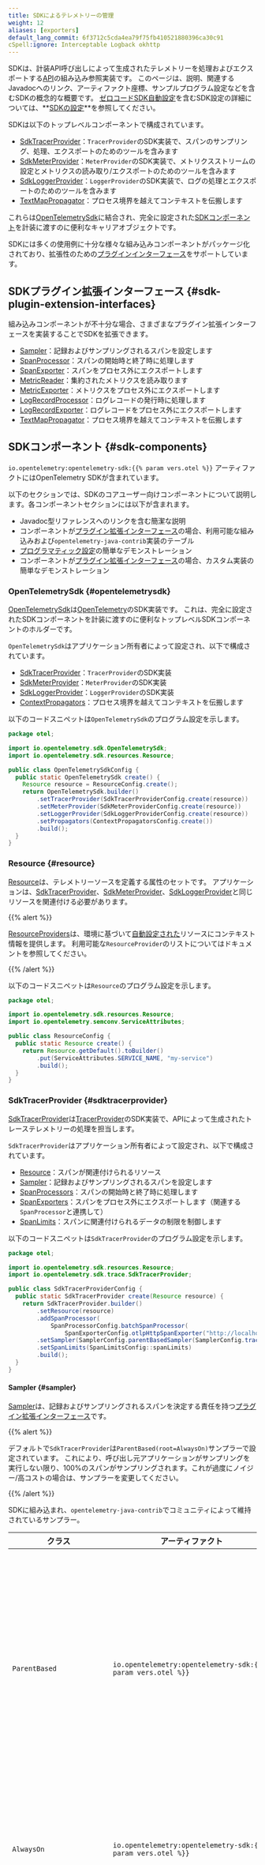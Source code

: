```yaml
---
title: SDKによるテレメトリーの管理
weight: 12
aliases: [exporters]
default_lang_commit: 6f3712c5cda4ea79f75fb410521880396ca30c91
cSpell:ignore: Interceptable Logback okhttp
---
```


<!-- markdownlint-disable blanks-around-fences -->
<?code-excerpt path-base="examples/java/configuration"?>

SDKは、計装API呼び出しによって生成されたテレメトリーを処理およびエクスポートする[API](../api/)の組み込み参照実装です。
このページは、説明、関連するJavadocへのリンク、アーティファクト座標、サンプルプログラム設定などを含むSDKの概念的な概要です。
[ゼロコードSDK自動設定](../configuration/#zero-code-sdk-autoconfigure)を含むSDK設定の詳細については、**[SDKの設定](../configuration/)**を参照してください。

SDKは以下のトップレベルコンポーネントで構成されています。

- [SdkTracerProvider](#sdktracerprovider)：`TracerProvider`のSDK実装で、スパンのサンプリング、処理、エクスポートのためのツールを含みます
- [SdkMeterProvider](#sdkmeterprovider)：`MeterProvider`のSDK実装で、メトリクスストリームの設定とメトリクスの読み取り/エクスポートのためのツールを含みます
- [SdkLoggerProvider](#sdkloggerprovider)：`LoggerProvider`のSDK実装で、ログの処理とエクスポートのためのツールを含みます
- [TextMapPropagator](#textmappropagator)：プロセス境界を越えてコンテキストを伝搬します

これらは[OpenTelemetrySdk](#opentelemetrysdk)に結合され、完全に設定された[SDKコンポーネント](#sdk-components)を計装に渡すのに便利なキャリアオブジェクトです。

SDKには多くの使用例に十分な様々な組み込みコンポーネントがパッケージ化されており、拡張性のための[プラグインインターフェース](#sdk-plugin-extension-interfaces)をサポートしています。

## SDKプラグイン拡張インターフェース {#sdk-plugin-extension-interfaces}

組み込みコンポーネントが不十分な場合、さまざまなプラグイン拡張インターフェースを実装することでSDKを拡張できます。

- [Sampler](#sampler)：記録およびサンプリングされるスパンを設定します
- [SpanProcessor](#spanprocessor)：スパンの開始時と終了時に処理します
- [SpanExporter](#spanexporter)：スパンをプロセス外にエクスポートします
- [MetricReader](#metricreader)：集約されたメトリクスを読み取ります
- [MetricExporter](#metricexporter)：メトリクスをプロセス外にエクスポートします
- [LogRecordProcessor](#logrecordprocessor)：ログレコードの発行時に処理します
- [LogRecordExporter](#logrecordexporter)：ログレコードをプロセス外にエクスポートします
- [TextMapPropagator](#textmappropagator)：プロセス境界を越えてコンテキストを伝搬します

## SDKコンポーネント {#sdk-components}

`io.opentelemetry:opentelemetry-sdk:{{% param vers.otel %}}` アーティファクトにはOpenTelemetry SDKが含まれています。

以下のセクションでは、SDKのコアユーザー向けコンポーネントについて説明します。各コンポーネントセクションには以下が含まれます。

- Javadoc型リファレンスへのリンクを含む簡潔な説明
- コンポーネントが[プラグイン拡張インターフェース](#sdk-plugin-extension-interfaces)の場合、利用可能な組み込みおよび`opentelemetry-java-contrib`実装のテーブル
- [プログラマティック設定](../configuration/#programmatic-configuration)の簡単なデモンストレーション
- コンポーネントが[プラグイン拡張インターフェース](#sdk-plugin-extension-interfaces)の場合、カスタム実装の簡単なデモンストレーション

### OpenTelemetrySdk {#opentelemetrysdk}

[OpenTelemetrySdk](https://www.javadoc.io/doc/io.opentelemetry/opentelemetry-sdk/latest/io/opentelemetry/sdk/OpenTelemetrySdk.html)は[OpenTelemetry](../api/#opentelemetry)のSDK実装です。
これは、完全に設定されたSDKコンポーネントを計装に渡すのに便利なトップレベルSDKコンポーネントのホルダーです。

`OpenTelemetrySdk`はアプリケーション所有者によって設定され、以下で構成されています。

- [SdkTracerProvider](#sdktracerprovider)：`TracerProvider`のSDK実装
- [SdkMeterProvider](#sdkmeterprovider)：`MeterProvider`のSDK実装
- [SdkLoggerProvider](#sdkloggerprovider)：`LoggerProvider`のSDK実装
- [ContextPropagators](#textmappropagator)：プロセス境界を越えてコンテキストを伝搬します

以下のコードスニペットは`OpenTelemetrySdk`のプログラム設定を示します。

<!-- prettier-ignore-start -->
<?code-excerpt "src/main/java/otel/OpenTelemetrySdkConfig.java"?>
```java
package otel;

import io.opentelemetry.sdk.OpenTelemetrySdk;
import io.opentelemetry.sdk.resources.Resource;

public class OpenTelemetrySdkConfig {
  public static OpenTelemetrySdk create() {
    Resource resource = ResourceConfig.create();
    return OpenTelemetrySdk.builder()
        .setTracerProvider(SdkTracerProviderConfig.create(resource))
        .setMeterProvider(SdkMeterProviderConfig.create(resource))
        .setLoggerProvider(SdkLoggerProviderConfig.create(resource))
        .setPropagators(ContextPropagatorsConfig.create())
        .build();
  }
}
```
<!-- prettier-ignore-end -->

### Resource {#resource}

[Resource](https://www.javadoc.io/doc/io.opentelemetry/opentelemetry-sdk-common/latest/io/opentelemetry/sdk/resources/Resource.html)は、テレメトリーソースを定義する属性のセットです。
アプリケーションは、[SdkTracerProvider](#sdktracerprovider)、[SdkMeterProvider](#sdkmeterprovider)、[SdkLoggerProvider](#sdkloggerprovider)と同じリソースを関連付ける必要があります。

{{% alert %}}

[ResourceProviders](../configuration/#resourceprovider)は、環境に基づいて[自動設定された](../configuration/#zero-code-sdk-autoconfigure)リソースにコンテキスト情報を提供します。
利用可能な`ResourceProvider`のリストについてはドキュメントを参照してください。

{{% /alert %}}

以下のコードスニペットは`Resource`のプログラム設定を示します。

<!-- prettier-ignore-start -->
<?code-excerpt "src/main/java/otel/ResourceConfig.java"?>
```java
package otel;

import io.opentelemetry.sdk.resources.Resource;
import io.opentelemetry.semconv.ServiceAttributes;

public class ResourceConfig {
  public static Resource create() {
    return Resource.getDefault().toBuilder()
        .put(ServiceAttributes.SERVICE_NAME, "my-service")
        .build();
  }
}
```
<!-- prettier-ignore-end -->

### SdkTracerProvider {#sdktracerprovider}

[SdkTracerProvider](https://www.javadoc.io/doc/io.opentelemetry/opentelemetry-sdk-trace/latest/io/opentelemetry/sdk/trace/SdkTracerProvider.html)は[TracerProvider](../api/#tracerprovider)のSDK実装で、APIによって生成されたトレーステレメトリーの処理を担当します。

`SdkTracerProvider`はアプリケーション所有者によって設定され、以下で構成されています。

- [Resource](#resource)：スパンが関連付けられるリソース
- [Sampler](#sampler)：記録およびサンプリングされるスパンを設定します
- [SpanProcessors](#spanprocessor)：スパンの開始時と終了時に処理します
- [SpanExporters](#spanexporter)：スパンをプロセス外にエクスポートします（関連する`SpanProcessor`と連携して）
- [SpanLimits](#spanlimits)：スパンに関連付けられるデータの制限を制御します

以下のコードスニペットは`SdkTracerProvider`のプログラム設定を示します。

<!-- prettier-ignore-start -->
<?code-excerpt "src/main/java/otel/SdkTracerProviderConfig.java"?>
```java
package otel;

import io.opentelemetry.sdk.resources.Resource;
import io.opentelemetry.sdk.trace.SdkTracerProvider;

public class SdkTracerProviderConfig {
  public static SdkTracerProvider create(Resource resource) {
    return SdkTracerProvider.builder()
        .setResource(resource)
        .addSpanProcessor(
            SpanProcessorConfig.batchSpanProcessor(
                SpanExporterConfig.otlpHttpSpanExporter("http://localhost:4318/v1/spans")))
        .setSampler(SamplerConfig.parentBasedSampler(SamplerConfig.traceIdRatioBased(.25)))
        .setSpanLimits(SpanLimitsConfig::spanLimits)
        .build();
  }
}
```
<!-- prettier-ignore-end -->

#### Sampler {#sampler}

[Sampler](https://www.javadoc.io/doc/io.opentelemetry/opentelemetry-sdk-trace/latest/io/opentelemetry/sdk/trace/samplers/Sampler.html)は、記録およびサンプリングされるスパンを決定する責任を持つ[プラグイン拡張インターフェース](#sdk-plugin-extension-interfaces)です。

{{% alert %}}

デフォルトで`SdkTracerProvider`は`ParentBased(root=AlwaysOn)`サンプラーで設定されています。
これにより、呼び出し元アプリケーションがサンプリングを実行しない限り、100%のスパンがサンプリングされます。これが過度にノイジー/高コストの場合は、サンプラーを変更してください。

{{% /alert %}}

SDKに組み込まれ、`opentelemetry-java-contrib`でコミュニティによって維持されているサンプラー。

| クラス                    | アーティファクト                                                                              | 説明                                                                                                                          |
| ------------------------- | --------------------------------------------------------------------------------------------- | ----------------------------------------------------------------------------------------------------------------------------- |
| `ParentBased`             | `io.opentelemetry:opentelemetry-sdk:{{% param vers.otel %}}`                                  | スパンの親のサンプリングステータスに基づいてスパンをサンプリングします。                                                      |
| `AlwaysOn`                | `io.opentelemetry:opentelemetry-sdk:{{% param vers.otel %}}`                                  | すべてのスパンをサンプリングします。                                                                                          |
| `AlwaysOff`               | `io.opentelemetry:opentelemetry-sdk:{{% param vers.otel %}}`                                  | すべてのスパンをドロップします。                                                                                              |
| `TraceIdRatioBased`       | `io.opentelemetry:opentelemetry-sdk:{{% param vers.otel %}}`                                  | 設定可能な比率に基づいてスパンをサンプリングします。                                                                          |
| `JaegerRemoteSampler`     | `io.opentelemetry:opentelemetry-sdk-extension-jaeger-remote-sampler:{{% param vers.otel %}}`  | リモートサーバーからの設定に基づいてスパンをサンプリングします。                                                              |
| `LinksBasedSampler`       | `io.opentelemetry.contrib:opentelemetry-samplers:{{% param vers.contrib %}}-alpha`            | スパンのリンクのサンプリングステータスに基づいてスパンをサンプリングします。                                                  |
| `RuleBasedRoutingSampler` | `io.opentelemetry.contrib:opentelemetry-samplers:{{% param vers.contrib %}}-alpha`            | 設定可能なルールに基づいてスパンをサンプリングします。                                                                        |
| `ConsistentSamplers`      | `io.opentelemetry.contrib:opentelemetry-consistent-sampling:{{% param vers.contrib %}}-alpha` | [確率サンプリング](/docs/specs/otel/trace/tracestate-probability-sampling/)で定義されたさまざまな一貫性のあるサンプラー実装。 |

以下のコードスニペットは`Sampler`のプログラム設定を示します。

<!-- prettier-ignore-start -->
<?code-excerpt "src/main/java/otel/SamplerConfig.java"?>
```java
package otel;

import io.opentelemetry.sdk.extension.trace.jaeger.sampler.JaegerRemoteSampler;
import io.opentelemetry.sdk.trace.samplers.Sampler;
import java.time.Duration;

public class SamplerConfig {
  public static Sampler parentBasedSampler(Sampler root) {
    return Sampler.parentBasedBuilder(root)
        .setLocalParentNotSampled(Sampler.alwaysOff())
        .setLocalParentSampled(Sampler.alwaysOn())
        .setRemoteParentNotSampled(Sampler.alwaysOff())
        .setRemoteParentSampled(Sampler.alwaysOn())
        .build();
  }

  public static Sampler alwaysOn() {
    return Sampler.alwaysOn();
  }

  public static Sampler alwaysOff() {
    return Sampler.alwaysOff();
  }

  public static Sampler traceIdRatioBased(double ratio) {
    return Sampler.traceIdRatioBased(ratio);
  }

  public static Sampler jaegerRemoteSampler() {
    return JaegerRemoteSampler.builder()
        .setInitialSampler(Sampler.alwaysOn())
        .setEndpoint("http://endpoint")
        .setPollingInterval(Duration.ofSeconds(60))
        .setServiceName("my-service-name")
        .build();
  }
}
```
<!-- prettier-ignore-end -->

独自のカスタムサンプリングロジックを提供するには、`Sampler`インターフェースを実装してください。
例を挙げましょう。

<!-- prettier-ignore-start -->
<?code-excerpt "src/main/java/otel/CustomSampler.java"?>
```java
package otel;

import io.opentelemetry.api.common.Attributes;
import io.opentelemetry.api.trace.SpanKind;
import io.opentelemetry.context.Context;
import io.opentelemetry.sdk.trace.data.LinkData;
import io.opentelemetry.sdk.trace.samplers.Sampler;
import io.opentelemetry.sdk.trace.samplers.SamplingResult;
import java.util.List;

public class CustomSampler implements Sampler {
  @Override
  public SamplingResult shouldSample(
      Context parentContext,
      String traceId,
      String name,
      SpanKind spanKind,
      Attributes attributes,
      List<LinkData> parentLinks) {
    // スパンが開始されたときに呼び出されるコールバック（SpanProcessorが呼び出される前）。
    // SamplingDecisionが:
    // - DROP: スパンがドロップされます。有効なスパンコンテキストが作成され、SpanProcessor#onStartは
    // まだ呼び出されますが、データは記録されず、SpanProcessor#onEndは呼び出されません。
    // - RECORD_ONLY: スパンは記録されますがサンプリングされません。データはスパンに記録され、
    // SpanProcessor#onStartとSpanProcessor#onEndが呼び出されますが、スパンのサンプリングステータスは
    // プロセス外にエクスポートされるべきではないことを示します。
    // - RECORD_AND_SAMPLE: スパンは記録およびサンプリングされます。データはスパンに記録され、
    // SpanProcessor#onStartとSpanProcessor#onEndが呼び出され、スパンのサンプリングステータスは
    // プロセス外にエクスポートされるべきであることを示します。
    return SpanKind.SERVER == spanKind ? SamplingResult.recordAndSample() : SamplingResult.drop();
  }

  @Override
  public String getDescription() {
    // サンプラーの説明を返します。
    return this.getClass().getSimpleName();
  }
}
```
<!-- prettier-ignore-end -->

#### SpanProcessor {#spanprocessor}

[SpanProcessor](https://www.javadoc.io/doc/io.opentelemetry/opentelemetry-sdk-trace/latest/io/opentelemetry/sdk/trace/SpanProcessor.html)は、スパンが開始および終了されたときに呼び出されるコールバックを持つ[プラグイン拡張インターフェース](#sdk-plugin-extension-interfaces)です。
これらはしばしば[SpanExporters](#spanexporter)と組み合わせてスパンをプロセス外にエクスポートしますが、データエンリッチメントなどの他の用途もあります。

SDKに組み込まれ、`opentelemetry-java-contrib`でコミュニティによって維持されているスパンプロセッサー。

| クラス                    | アーティファクト                                                                            | 説明                                                                                         |
| ------------------------- | ------------------------------------------------------------------------------------------- | -------------------------------------------------------------------------------------------- |
| `BatchSpanProcessor`      | `io.opentelemetry:opentelemetry-sdk:{{% param vers.otel %}}`                                | サンプリングされたスパンをバッチ処理し、設定可能な`SpanExporter`を介してエクスポートします。 |
| `SimpleSpanProcessor`     | `io.opentelemetry:opentelemetry-sdk:{{% param vers.otel %}}`                                | 各サンプリングされたスパンを設定可能な`SpanExporter`を介してエクスポートします。             |
| `BaggageSpanProcessor`    | `io.opentelemetry.contrib:opentelemetry-baggage-processor:{{% param vers.contrib %}}-alpha` | スパンをバゲージでエンリッチします。                                                         |
| `JfrSpanProcessor`        | `io.opentelemetry.contrib:opentelemetry-jfr-events:{{% param vers.contrib %}}-alpha`        | スパンからJFRイベントを作成します。                                                          |
| `StackTraceSpanProcessor` | `io.opentelemetry.contrib:opentelemetry-span-stacktrace:{{% param vers.contrib %}}-alpha`   | 選択されたスパンをスタックトレースデータでエンリッチします。                                 |
| `InferredSpansProcessor`  | `io.opentelemetry.contrib:opentelemetry-inferred-spans:{{% param vers.contrib %}}-alpha`    | 計装ではなく非同期プロファイラーからスパンを生成します。                                     |

以下のコードスニペットは`SpanProcessor`のプログラム設定を示します。

<!-- prettier-ignore-start -->
<?code-excerpt "src/main/java/otel/SpanProcessorConfig.java"?>
```java
package otel;

import io.opentelemetry.sdk.trace.SpanProcessor;
import io.opentelemetry.sdk.trace.export.BatchSpanProcessor;
import io.opentelemetry.sdk.trace.export.SimpleSpanProcessor;
import io.opentelemetry.sdk.trace.export.SpanExporter;
import java.time.Duration;

public class SpanProcessorConfig {
  public static SpanProcessor batchSpanProcessor(SpanExporter spanExporter) {
    return BatchSpanProcessor.builder(spanExporter)
        .setMaxQueueSize(2048)
        .setExporterTimeout(Duration.ofSeconds(30))
        .setScheduleDelay(Duration.ofSeconds(5))
        .build();
  }

  public static SpanProcessor simpleSpanProcessor(SpanExporter spanExporter) {
    return SimpleSpanProcessor.builder(spanExporter).build();
  }
}
```
<!-- prettier-ignore-end -->

独自のカスタムスパン処理ロジックを提供するには、`SpanProcessor`インターフェースを実装してください。
例を挙げましょう。

<!-- prettier-ignore-start -->
<?code-excerpt "src/main/java/otel/CustomSpanProcessor.java"?>
```java
package otel;

import io.opentelemetry.context.Context;
import io.opentelemetry.sdk.common.CompletableResultCode;
import io.opentelemetry.sdk.trace.ReadWriteSpan;
import io.opentelemetry.sdk.trace.ReadableSpan;
import io.opentelemetry.sdk.trace.SpanProcessor;

public class CustomSpanProcessor implements SpanProcessor {

  @Override
  public void onStart(Context parentContext, ReadWriteSpan span) {
    // スパンが開始されたときに呼び出されるコールバック。
    // カスタム属性でレコードをエンリッチします。
    span.setAttribute("my.custom.attribute", "hello world");
  }

  @Override
  public boolean isStartRequired() {
    // onStartが呼び出されるべきかどうかを示します。
    return true;
  }

  @Override
  public void onEnd(ReadableSpan span) {
    // スパンが終了されたときに呼び出されるコールバック。
  }

  @Override
  public boolean isEndRequired() {
    // onEndが呼び出されるべきかどうかを示します。
    return false;
  }

  @Override
  public CompletableResultCode shutdown() {
    // オプションでプロセッサーをシャットダウンし、リソースをクリーンアップします。
    return CompletableResultCode.ofSuccess();
  }

  @Override
  public CompletableResultCode forceFlush() {
    // オプションでキューに入れられているがまだ処理されていないレコードを処理します。
    return CompletableResultCode.ofSuccess();
  }
}
```
<!-- prettier-ignore-end -->

#### SpanExporter {#spanexporter}

[SpanExporter](https://www.javadoc.io/doc/io.opentelemetry/opentelemetry-sdk-trace/latest/io/opentelemetry/sdk/trace/export/SpanExporter.html)は、スパンをプロセス外にエクスポートする責任を持つ[プラグイン拡張インターフェース](#sdk-plugin-extension-interfaces)です。
`SdkTracerProvider`に直接登録するのではなく、[SpanProcessors](#spanprocessor)（通常は`BatchSpanProcessor`）と組み合わせます。

SDKに組み込まれ、`opentelemetry-java-contrib`でコミュニティによって維持されているスパンエクスポーター。

| クラス                         | アーティファクト                                                                         | 説明                                                                                    |
| ------------------------------ | ---------------------------------------------------------------------------------------- | --------------------------------------------------------------------------------------- |
| `OtlpHttpSpanExporter` **[1]** | `io.opentelemetry:opentelemetry-exporter-otlp:{{% param vers.otel %}}`                   | OTLP `http/protobuf`を介してスパンをエクスポートします。                                |
| `OtlpGrpcSpanExporter` **[1]** | `io.opentelemetry:opentelemetry-exporter-otlp:{{% param vers.otel %}}`                   | OTLP `grpc`を介してスパンをエクスポートします。                                         |
| `LoggingSpanExporter`          | `io.opentelemetry:opentelemetry-exporter-logging:{{% param vers.otel %}}`                | スパンをデバッグ形式でJULにログ出力します。                                             |
| `OtlpJsonLoggingSpanExporter`  | `io.opentelemetry:opentelemetry-exporter-logging-otlp:{{% param vers.otel %}}`           | スパンをOTLP JSONエンコーディングでJULにログ出力します。                                |
| `OtlpStdoutSpanExporter`       | `io.opentelemetry:opentelemetry-exporter-logging-otlp:{{% param vers.otel %}}`           | スパンをOTLP [JSONファイルエンコーディング][]（実験的）で`System.out`にログ出力します。 |
| `ZipkinSpanExporter`           | `io.opentelemetry:opentelemetry-exporter-zipkin:{{% param vers.otel %}}`                 | スパンをZipkinにエクスポートします。                                                    |
| `InterceptableSpanExporter`    | `io.opentelemetry.contrib:opentelemetry-processors:{{% param vers.contrib %}}-alpha`     | エクスポート前にスパンを柔軟なインターセプターに渡します。                              |
| `KafkaSpanExporter`            | `io.opentelemetry.contrib:opentelemetry-kafka-exporter:{{% param vers.contrib %}}-alpha` | Kafkaトピックに書き込むことでスパンをエクスポートします。                               |

**[1]**: 実装の詳細については[OTLPエクスポーター](#otlp-exporters)を参照してください。

以下のコードスニペットは`SpanExporter`のプログラム設定を示します。

<!-- prettier-ignore-start -->
<?code-excerpt "src/main/java/otel/SpanExporterConfig.java"?>
```java
package otel;

import io.opentelemetry.exporter.logging.LoggingSpanExporter;
import io.opentelemetry.exporter.logging.otlp.OtlpJsonLoggingSpanExporter;
import io.opentelemetry.exporter.otlp.http.trace.OtlpHttpSpanExporter;
import io.opentelemetry.exporter.otlp.trace.OtlpGrpcSpanExporter;
import io.opentelemetry.sdk.trace.export.SpanExporter;
import java.time.Duration;

public class SpanExporterConfig {
  public static SpanExporter otlpHttpSpanExporter(String endpoint) {
    return OtlpHttpSpanExporter.builder()
        .setEndpoint(endpoint)
        .addHeader("api-key", "value")
        .setTimeout(Duration.ofSeconds(10))
        .build();
  }

  public static SpanExporter otlpGrpcSpanExporter(String endpoint) {
    return OtlpGrpcSpanExporter.builder()
        .setEndpoint(endpoint)
        .addHeader("api-key", "value")
        .setTimeout(Duration.ofSeconds(10))
        .build();
  }

  public static SpanExporter logginSpanExporter() {
    return LoggingSpanExporter.create();
  }

  public static SpanExporter otlpJsonLoggingSpanExporter() {
    return OtlpJsonLoggingSpanExporter.create();
  }
}
```
<!-- prettier-ignore-end -->

独自のカスタムスパンエクスポートロジックを提供するには、`SpanExporter`インターフェースを実装してください。
例を挙げましょう。

<!-- prettier-ignore-start -->
<?code-excerpt "src/main/java/otel/CustomSpanExporter.java"?>
```java
package otel;

import io.opentelemetry.sdk.common.CompletableResultCode;
import io.opentelemetry.sdk.trace.data.SpanData;
import io.opentelemetry.sdk.trace.export.SpanExporter;
import java.util.Collection;
import java.util.logging.Level;
import java.util.logging.Logger;

public class CustomSpanExporter implements SpanExporter {

  private static final Logger logger = Logger.getLogger(CustomSpanExporter.class.getName());

  @Override
  public CompletableResultCode export(Collection<SpanData> spans) {
    // レコードをエクスポートします。通常、レコードは何らかのネットワークプロトコルを介してプロセス外に送信されますが、
    // 説明のためにここでは単にログ出力します。
    logger.log(Level.INFO, "Exporting spans");
    spans.forEach(span -> logger.log(Level.INFO, "Span: " + span));
    return CompletableResultCode.ofSuccess();
  }

  @Override
  public CompletableResultCode flush() {
    // キューに入れられているがまだエクスポートされていないレコードをエクスポートします。
    logger.log(Level.INFO, "flushing");
    return CompletableResultCode.ofSuccess();
  }

  @Override
  public CompletableResultCode shutdown() {
    // エクスポーターをシャットダウンし、リソースをクリーンアップします。
    logger.log(Level.INFO, "shutting down");
    return CompletableResultCode.ofSuccess();
  }
}
```
<!-- prettier-ignore-end -->

#### SpanLimits {#spanlimits}

[SpanLimits](https://www.javadoc.io/doc/io.opentelemetry/opentelemetry-sdk-trace/latest/io/opentelemetry/sdk/trace/SpanLimits.html)は、最大属性長、最大属性数などを含む、スパンによってキャプチャされるデータの制約を定義します。

以下のコードスニペットは`SpanLimits`のプログラム設定を示します。

<!-- prettier-ignore-start -->
<?code-excerpt "src/main/java/otel/SpanLimitsConfig.java"?>
```java
package otel;

import io.opentelemetry.sdk.trace.SpanLimits;

public class SpanLimitsConfig {
  public static SpanLimits spanLimits() {
    return SpanLimits.builder()
        .setMaxNumberOfAttributes(128)
        .setMaxAttributeValueLength(1024)
        .setMaxNumberOfLinks(128)
        .setMaxNumberOfAttributesPerLink(128)
        .setMaxNumberOfEvents(128)
        .setMaxNumberOfAttributesPerEvent(128)
        .build();
  }
}
```
<!-- prettier-ignore-end -->

### SdkMeterProvider {#sdkmeterprovider}

[SdkMeterProvider](https://www.javadoc.io/doc/io.opentelemetry/opentelemetry-sdk-metrics/latest/io/opentelemetry/sdk/metrics/SdkMeterProvider.html)は[MeterProvider](../api/#meterprovider)のSDK実装で、APIによって生成されたメトリクステレメトリーの処理を担当します。

`SdkMeterProvider`はアプリケーション所有者によって設定され、以下で構成されています。

- [Resource](#resource)：メトリクスが関連付けられるリソース
- [MetricReader](#metricreader)：メトリクスの集約状態を読み取ります
  - オプションで、計装種別ごとのカーディナリティ制限をオーバーライドするための[CardinalityLimitSelector](https://www.javadoc.io/doc/io.opentelemetry/opentelemetry-sdk-metrics/latest/io/opentelemetry/sdk/metrics/export/CardinalityLimitSelector.html)。設定されていない場合、各計装は収集サイクルごとに2000の一意の属性組み合わせに制限されます。カーディナリティ制限は[ビュー](#views)を介して個々の計装でも設定可能です。詳細については[カーディナリティ制限](/docs/specs/otel/metrics/sdk/#cardinality-limits)を参照してください
- [MetricExporter](#metricexporter)：メトリクスをプロセス外にエクスポートします（関連する`MetricReader`と連携して）
- [Views](#views)：未使用メトリクスのドロップを含む、メトリクスストリームを設定します

以下のコードスニペットは`SdkMeterProvider`のプログラム設定を示します。

<!-- prettier-ignore-start -->
<?code-excerpt "src/main/java/otel/SdkMeterProviderConfig.java"?>
```java
package otel;

import io.opentelemetry.sdk.metrics.SdkMeterProvider;
import io.opentelemetry.sdk.metrics.SdkMeterProviderBuilder;
import io.opentelemetry.sdk.resources.Resource;
import java.util.List;
import java.util.Set;

public class SdkMeterProviderConfig {
  public static SdkMeterProvider create(Resource resource) {
    SdkMeterProviderBuilder builder =
        SdkMeterProvider.builder()
            .setResource(resource)
            .registerMetricReader(
                MetricReaderConfig.periodicMetricReader(
                    MetricExporterConfig.otlpHttpMetricExporter(
                        "http://localhost:4318/v1/metrics")));
    // カーディナリティ制限付きでメトリクスリーダーを登録するオプションのコメントアウト解除
    // builder.registerMetricReader(
    //     MetricReaderConfig.periodicMetricReader(
    //         MetricExporterConfig.otlpHttpMetricExporter("http://localhost:4318/v1/metrics")),
    //     instrumentType -> 100);

    ViewConfig.dropMetricView(builder, "some.custom.metric");
    ViewConfig.histogramBucketBoundariesView(
        builder, "http.server.request.duration", List.of(1.0, 5.0, 10.0));
    ViewConfig.attributeFilterView(
        builder, "http.client.request.duration", Set.of("http.request.method"));
    ViewConfig.cardinalityLimitsView(builder, "http.server.active_requests", 100);
    return builder.build();
  }
}
```
<!-- prettier-ignore-end -->

#### MetricReader {#metricreader}

[MetricReader](https://www.javadoc.io/doc/io.opentelemetry/opentelemetry-sdk-metrics/latest/io/opentelemetry/sdk/metrics/export/MetricReader.html)は、集約されたメトリクスを読み取る責任を持つ[プラグイン拡張インターフェース](#sdk-plugin-extension-interfaces)です。
これらはしばしば[MetricExporters](#metricexporter)と組み合わせてメトリクスをプロセス外にエクスポートしますが、プルベースプロトコルで外部スクレイパーにメトリクスを提供するためにも使用される場合があります。

下表は、SDKに組み込まれ、`opentelemetry-java-contrib`でコミュニティによって維持されているメトリクスリーダーです。

| クラス                 | アーティファクト                                                                   | 説明                                                                                 |
| ---------------------- | ---------------------------------------------------------------------------------- | ------------------------------------------------------------------------------------ |
| `PeriodicMetricReader` | `io.opentelemetry:opentelemetry-sdk:{{% param vers.otel %}}`                       | 定期的にメトリクスを読み取り、設定可能な`MetricExporter`を介してエクスポートします。 |
| `PrometheusHttpServer` | `io.opentelemetry:opentelemetry-exporter-prometheus:{{% param vers.otel %}}-alpha` | さまざまなprometheus形式でHTTPサーバー上でメトリクスを提供します。                   |

以下のコードスニペットは`MetricReader`のプログラム設定を示します。

<!-- prettier-ignore-start -->
<?code-excerpt "src/main/java/otel/MetricReaderConfig.java"?>
```java
package otel;

import io.opentelemetry.exporter.prometheus.PrometheusHttpServer;
import io.opentelemetry.sdk.metrics.export.MetricExporter;
import io.opentelemetry.sdk.metrics.export.MetricReader;
import io.opentelemetry.sdk.metrics.export.PeriodicMetricReader;
import java.time.Duration;

public class MetricReaderConfig {
  public static MetricReader periodicMetricReader(MetricExporter metricExporter) {
    return PeriodicMetricReader.builder(metricExporter).setInterval(Duration.ofSeconds(60)).build();
  }

  public static MetricReader prometheusMetricReader() {
    return PrometheusHttpServer.builder().setHost("localhost").setPort(9464).build();
  }
}
```
<!-- prettier-ignore-end -->

独自のカスタムメトリクスリーダーロジックを提供するには、`MetricReader`インターフェースを実装してください。
例を挙げましょう。

<!-- prettier-ignore-start -->
<?code-excerpt "src/main/java/otel/CustomMetricReader.java"?>
```java
package otel;

import io.opentelemetry.sdk.common.CompletableResultCode;
import io.opentelemetry.sdk.common.export.MemoryMode;
import io.opentelemetry.sdk.metrics.Aggregation;
import io.opentelemetry.sdk.metrics.InstrumentType;
import io.opentelemetry.sdk.metrics.data.AggregationTemporality;
import io.opentelemetry.sdk.metrics.export.AggregationTemporalitySelector;
import io.opentelemetry.sdk.metrics.export.CollectionRegistration;
import io.opentelemetry.sdk.metrics.export.MetricReader;
import java.util.concurrent.Executors;
import java.util.concurrent.ScheduledExecutorService;
import java.util.concurrent.TimeUnit;
import java.util.concurrent.atomic.AtomicReference;
import java.util.logging.Level;
import java.util.logging.Logger;

public class CustomMetricReader implements MetricReader {

  private static final Logger logger = Logger.getLogger(CustomMetricExporter.class.getName());

  private final ScheduledExecutorService executorService = Executors.newScheduledThreadPool(1);
  private final AtomicReference<CollectionRegistration> collectionRef =
      new AtomicReference<>(CollectionRegistration.noop());

  @Override
  public void register(CollectionRegistration collectionRegistration) {
    // SdkMeterProviderが初期化されたときに呼び出されるコールバックで、メトリクスを収集するハンドルを提供します。
    collectionRef.set(collectionRegistration);
    executorService.scheduleWithFixedDelay(this::collectMetrics, 0, 60, TimeUnit.SECONDS);
  }

  private void collectMetrics() {
    // メトリクスを収集します。通常、レコードは何らかのネットワークプロトコルを介してプロセス外に送信されますが、
    // 説明のためにここでは単にログ出力します。
    logger.log(Level.INFO, "Collecting metrics");
    collectionRef
        .get()
        .collectAllMetrics()
        .forEach(metric -> logger.log(Level.INFO, "Metric: " + metric));
  }

  @Override
  public CompletableResultCode forceFlush() {
    // キューに入れられているがまだエクスポートされていないレコードをエクスポートします。
    logger.log(Level.INFO, "flushing");
    return CompletableResultCode.ofSuccess();
  }

  @Override
  public CompletableResultCode shutdown() {
    // エクスポーターをシャットダウンし、リソースをクリーンアップします。
    logger.log(Level.INFO, "shutting down");
    return CompletableResultCode.ofSuccess();
  }

  @Override
  public AggregationTemporality getAggregationTemporality(InstrumentType instrumentType) {
    // InstrumentTypeの関数として必要な集約時間性を指定
    return AggregationTemporalitySelector.deltaPreferred()
        .getAggregationTemporality(instrumentType);
  }

  @Override
  public MemoryMode getMemoryMode() {
    // オプションでメモリモードを指定し、メトリクスレコードが再利用可能か不変である必要があるかを示します
    return MemoryMode.REUSABLE_DATA;
  }

  @Override
  public Aggregation getDefaultAggregation(InstrumentType instrumentType) {
    // オプションで計装種別の関数としてデフォルト集約を指定
    return Aggregation.defaultAggregation();
  }
}
```
<!-- prettier-ignore-end -->

#### MetricExporter {#metricexporter}

[MetricExporter](https://www.javadoc.io/doc/io.opentelemetry/opentelemetry-sdk-metrics/latest/io/opentelemetry/sdk/metrics/export/MetricExporter.html)は、メトリクスをプロセス外にエクスポートする責任を持つ[プラグイン拡張インターフェース](#sdk-plugin-extension-interfaces)です。
`SdkMeterProvider`に直接登録するのではなく、[PeriodicMetricReader](#metricreader)と組み合わせます。

SDKに組み込まれ、`opentelemetry-java-contrib`でコミュニティによって維持されているメトリクスエクスポーター。

| クラス                           | アーティファクト                                                                     | 説明                                                                                        |
| -------------------------------- | ------------------------------------------------------------------------------------ | ------------------------------------------------------------------------------------------- |
| `OtlpHttpMetricExporter` **[1]** | `io.opentelemetry:opentelemetry-exporter-otlp:{{% param vers.otel %}}`               | OTLP `http/protobuf`を介してメトリクスをエクスポートします。                                |
| `OtlpGrpcMetricExporter` **[1]** | `io.opentelemetry:opentelemetry-exporter-otlp:{{% param vers.otel %}}`               | OTLP `grpc`を介してメトリクスをエクスポートします。                                         |
| `LoggingMetricExporter`          | `io.opentelemetry:opentelemetry-exporter-logging:{{% param vers.otel %}}`            | メトリクスをデバッグ形式でJULにログ出力します。                                             |
| `OtlpJsonLoggingMetricExporter`  | `io.opentelemetry:opentelemetry-exporter-logging-otlp:{{% param vers.otel %}}`       | メトリクスをOTLP JSONエンコーディングでJULにログ出力します。                                |
| `OtlpStdoutMetricExporter`       | `io.opentelemetry:opentelemetry-exporter-logging-otlp:{{% param vers.otel %}}`       | メトリクスをOTLP [JSONファイルエンコーディング][]（実験的）で`System.out`にログ出力します。 |
| `InterceptableMetricExporter`    | `io.opentelemetry.contrib:opentelemetry-processors:{{% param vers.contrib %}}-alpha` | エクスポート前にメトリクスを柔軟なインターセプターに渡します。                              |

**[1]**: 実装の詳細については[OTLPエクスポーター](#otlp-exporters)を参照してください。

以下のコードスニペットは`MetricExporter`のプログラム設定を示します。

<!-- prettier-ignore-start -->
<?code-excerpt "src/main/java/otel/MetricExporterConfig.java"?>
```java
package otel;

import io.opentelemetry.exporter.logging.LoggingMetricExporter;
import io.opentelemetry.exporter.logging.otlp.OtlpJsonLoggingMetricExporter;
import io.opentelemetry.exporter.otlp.http.metrics.OtlpHttpMetricExporter;
import io.opentelemetry.exporter.otlp.metrics.OtlpGrpcMetricExporter;
import io.opentelemetry.sdk.metrics.export.MetricExporter;
import java.time.Duration;

public class MetricExporterConfig {
  public static MetricExporter otlpHttpMetricExporter(String endpoint) {
    return OtlpHttpMetricExporter.builder()
        .setEndpoint(endpoint)
        .addHeader("api-key", "value")
        .setTimeout(Duration.ofSeconds(10))
        .build();
  }

  public static MetricExporter otlpGrpcMetricExporter(String endpoint) {
    return OtlpGrpcMetricExporter.builder()
        .setEndpoint(endpoint)
        .addHeader("api-key", "value")
        .setTimeout(Duration.ofSeconds(10))
        .build();
  }

  public static MetricExporter logginMetricExporter() {
    return LoggingMetricExporter.create();
  }

  public static MetricExporter otlpJsonLoggingMetricExporter() {
    return OtlpJsonLoggingMetricExporter.create();
  }
}
```
<!-- prettier-ignore-end -->

独自のカスタムメトリクスエクスポートロジックを提供するには、`MetricExporter`インターフェースを実装してください。
例を挙げましょう。

<!-- prettier-ignore-start -->
<?code-excerpt "src/main/java/otel/CustomMetricExporter.java"?>
```java
package otel;

import io.opentelemetry.sdk.common.CompletableResultCode;
import io.opentelemetry.sdk.common.export.MemoryMode;
import io.opentelemetry.sdk.metrics.Aggregation;
import io.opentelemetry.sdk.metrics.InstrumentType;
import io.opentelemetry.sdk.metrics.data.AggregationTemporality;
import io.opentelemetry.sdk.metrics.data.MetricData;
import io.opentelemetry.sdk.metrics.export.AggregationTemporalitySelector;
import io.opentelemetry.sdk.metrics.export.MetricExporter;
import java.util.Collection;
import java.util.logging.Level;
import java.util.logging.Logger;

public class CustomMetricExporter implements MetricExporter {

  private static final Logger logger = Logger.getLogger(CustomMetricExporter.class.getName());

  @Override
  public CompletableResultCode export(Collection<MetricData> metrics) {
    // レコードをエクスポートします。通常、レコードは何らかのネットワークプロトコルを介してプロセス外に送信されますが、
    // 説明のためにここでは単にログ出力します。
    logger.log(Level.INFO, "Exporting metrics");
    metrics.forEach(metric -> logger.log(Level.INFO, "Metric: " + metric));
    return CompletableResultCode.ofSuccess();
  }

  @Override
  public CompletableResultCode flush() {
    // キューに入れられているがまだエクスポートされていないレコードをエクスポートします。
    logger.log(Level.INFO, "flushing");
    return CompletableResultCode.ofSuccess();
  }

  @Override
  public CompletableResultCode shutdown() {
    // エクスポーターをシャットダウンし、リソースをクリーンアップします。
    logger.log(Level.INFO, "shutting down");
    return CompletableResultCode.ofSuccess();
  }

  @Override
  public AggregationTemporality getAggregationTemporality(InstrumentType instrumentType) {
    // 計装種別の関数として必要な集約時間性を指定
    return AggregationTemporalitySelector.deltaPreferred()
        .getAggregationTemporality(instrumentType);
  }

  @Override
  public MemoryMode getMemoryMode() {
    // オプションでメモリモードを指定し、メトリクスレコードが再利用可能か不変である必要があるかを示します
    return MemoryMode.REUSABLE_DATA;
  }

  @Override
  public Aggregation getDefaultAggregation(InstrumentType instrumentType) {
    // オプションで計装種別の関数としてデフォルト集約を指定
    return Aggregation.defaultAggregation();
  }
}
```
<!-- prettier-ignore-end -->

#### Views {#views}

[Views](https://www.javadoc.io/doc/io.opentelemetry/opentelemetry-sdk-metrics/latest/io/opentelemetry/sdk/metrics/View.html)は、メトリクス名の変更、メトリクス説明、メトリクス集約（ヒストグラムバケット境界など）、保持する属性キーのセット、カーディナリティ制限などを含む、メトリクスストリームのカスタマイズを可能にします。

{{% alert %}}

ビューは、特定の計装に複数がマッチした場合、やや直感的でない動作をします。
マッチするビューの一つがメトリクス名を変更し、別のビューがメトリクス集約を変更する場合、名前と集約の両方が変更されることを期待するかもしれませんが、
そうではありません。かわりに、2つのメトリクスストリームが生成されます。一つは設定されたメトリクス名とデフォルト集約、もう一つは元のメトリクス名と設定された集約です。
言い換えると、マッチするビューは _マージされません_。
最良の結果を得るために、狭い選択基準（特定の単一計装を選択するなど）でビューを設定してください。

{{% /alert %}}

以下のコードスニペットは`View`のプログラム設定を示します。

<!-- prettier-ignore-start -->
<?code-excerpt "src/main/java/otel/ViewConfig.java"?>
```java
package otel;

import io.opentelemetry.sdk.metrics.Aggregation;
import io.opentelemetry.sdk.metrics.InstrumentSelector;
import io.opentelemetry.sdk.metrics.SdkMeterProviderBuilder;
import io.opentelemetry.sdk.metrics.View;
import java.util.List;
import java.util.Set;

public class ViewConfig {
  public static SdkMeterProviderBuilder dropMetricView(
      SdkMeterProviderBuilder builder, String metricName) {
    return builder.registerView(
        InstrumentSelector.builder().setName(metricName).build(),
        View.builder().setAggregation(Aggregation.drop()).build());
  }

  public static SdkMeterProviderBuilder histogramBucketBoundariesView(
      SdkMeterProviderBuilder builder, String metricName, List<Double> bucketBoundaries) {
    return builder.registerView(
        InstrumentSelector.builder().setName(metricName).build(),
        View.builder()
            .setAggregation(Aggregation.explicitBucketHistogram(bucketBoundaries))
            .build());
  }

  public static SdkMeterProviderBuilder attributeFilterView(
      SdkMeterProviderBuilder builder, String metricName, Set<String> keysToRetain) {
    return builder.registerView(
        InstrumentSelector.builder().setName(metricName).build(),
        View.builder().setAttributeFilter(keysToRetain).build());
  }

  public static SdkMeterProviderBuilder cardinalityLimitsView(
      SdkMeterProviderBuilder builder, String metricName, int cardinalityLimit) {
    return builder.registerView(
        InstrumentSelector.builder().setName(metricName).build(),
        View.builder().setCardinalityLimit(cardinalityLimit).build());
  }
}
```
<!-- prettier-ignore-end -->

### SdkLoggerProvider {#sdkloggerprovider}

[SdkLoggerProvider](https://www.javadoc.io/doc/io.opentelemetry/opentelemetry-sdk-logs/latest/io/opentelemetry/sdk/logs/SdkLoggerProvider.html)は[LoggerProvider](../api/#loggerprovider)のSDK実装で、ログブリッジAPIによって生成されたログテレメトリーの処理を担当します。

`SdkLoggerProvider`はアプリケーション所有者によって設定され、以下で構成されています。

- [Resource](#resource)：ログが関連付けられるリソース
- [LogRecordProcessor](#logrecordprocessor)：ログの発行時に処理します
- [LogRecordExporter](#logrecordexporter)：ログをプロセス外にエクスポートします（関連する`LogRecordProcessor`と連携して）
- [LogLimits](#loglimits)：ログに関連付けられるデータの制限を制御します

以下のコードスニペットは`SdkLoggerProvider`のプログラム設定を示します。

<!-- prettier-ignore-start -->
<?code-excerpt "src/main/java/otel/SdkLoggerProviderConfig.java"?>
```java
package otel;

import io.opentelemetry.sdk.logs.SdkLoggerProvider;
import io.opentelemetry.sdk.resources.Resource;

public class SdkLoggerProviderConfig {
  public static SdkLoggerProvider create(Resource resource) {
    return SdkLoggerProvider.builder()
        .setResource(resource)
        .addLogRecordProcessor(
            LogRecordProcessorConfig.batchLogRecordProcessor(
                LogRecordExporterConfig.otlpHttpLogRecordExporter("http://localhost:4318/v1/logs")))
        .setLogLimits(LogLimitsConfig::logLimits)
        .build();
  }
}
```
<!-- prettier-ignore-end -->

#### LogRecordProcessor {#logrecordprocessor}

[LogRecordProcessor](https://www.javadoc.io/doc/io.opentelemetry/opentelemetry-sdk-logs/latest/io/opentelemetry/sdk/logs/LogRecordProcessor.html)は、ログが発行されたときに呼び出されるコールバックを持つ[プラグイン拡張インターフェース](#sdk-plugin-extension-interfaces)です。
これらはしばしば[LogRecordExporters](#logrecordexporter)と組み合わせてログをプロセス外にエクスポートしますが、データエンリッチメントなどの他の用途もあります。

下表は、SDKに組み込まれ、`opentelemetry-java-contrib`でコミュニティによって維持されているログレコードプロセッサーです。

| クラス                     | アーティファクト                                                                     | 説明                                                                                  |
| -------------------------- | ------------------------------------------------------------------------------------ | ------------------------------------------------------------------------------------- |
| `BatchLogRecordProcessor`  | `io.opentelemetry:opentelemetry-sdk:{{% param vers.otel %}}`                         | ログレコードをバッチ処理し、設定可能な`LogRecordExporter`を介してエクスポートします。 |
| `SimpleLogRecordProcessor` | `io.opentelemetry:opentelemetry-sdk:{{% param vers.otel %}}`                         | 各ログレコードを設定可能な`LogRecordExporter`を介してエクスポートします。             |
| `EventToSpanEventBridge`   | `io.opentelemetry.contrib:opentelemetry-processors:{{% param vers.contrib %}}-alpha` | イベントログレコードを現在のスパンのスパンイベントとして記録します。                  |

以下のコードスニペットは`LogRecordProcessor`のプログラム設定を示します。

<!-- prettier-ignore-start -->
<?code-excerpt "src/main/java/otel/LogRecordProcessorConfig.java"?>
```java
package otel;

import io.opentelemetry.sdk.logs.LogRecordProcessor;
import io.opentelemetry.sdk.logs.export.BatchLogRecordProcessor;
import io.opentelemetry.sdk.logs.export.LogRecordExporter;
import io.opentelemetry.sdk.logs.export.SimpleLogRecordProcessor;
import java.time.Duration;

public class LogRecordProcessorConfig {
  public static LogRecordProcessor batchLogRecordProcessor(LogRecordExporter logRecordExporter) {
    return BatchLogRecordProcessor.builder(logRecordExporter)
        .setMaxQueueSize(2048)
        .setExporterTimeout(Duration.ofSeconds(30))
        .setScheduleDelay(Duration.ofSeconds(1))
        .build();
  }

  public static LogRecordProcessor simpleLogRecordProcessor(LogRecordExporter logRecordExporter) {
    return SimpleLogRecordProcessor.create(logRecordExporter);
  }
}
```
<!-- prettier-ignore-end -->

独自のカスタムログ処理ロジックを提供するには、`LogRecordProcessor`インターフェースを実装してください。
例を挙げましょう。

<!-- prettier-ignore-start -->
<?code-excerpt "src/main/java/otel/CustomLogRecordProcessor.java"?>
```java
package otel;

import io.opentelemetry.api.common.AttributeKey;
import io.opentelemetry.context.Context;
import io.opentelemetry.sdk.common.CompletableResultCode;
import io.opentelemetry.sdk.logs.LogRecordProcessor;
import io.opentelemetry.sdk.logs.ReadWriteLogRecord;

public class CustomLogRecordProcessor implements LogRecordProcessor {

  @Override
  public void onEmit(Context context, ReadWriteLogRecord logRecord) {
    // ログレコードが発行されたときに呼び出されるコールバック。
    // カスタム属性でレコードをエンリッチします。
    logRecord.setAttribute(AttributeKey.stringKey("my.custom.attribute"), "hello world");
  }

  @Override
  public CompletableResultCode shutdown() {
    // オプションでプロセッサーをシャットダウンし、リソースをクリーンアップします。
    return CompletableResultCode.ofSuccess();
  }

  @Override
  public CompletableResultCode forceFlush() {
    // オプションでキューに入れられているがまだ処理されていないレコードを処理します。
    return CompletableResultCode.ofSuccess();
  }
}
```
<!-- prettier-ignore-end -->

#### LogRecordExporter {#logrecordexporter}

[LogRecordExporter](https://www.javadoc.io/doc/io.opentelemetry/opentelemetry-sdk-logs/latest/io/opentelemetry/sdk/logs/export/LogRecordExporter.html)は、ログレコードをプロセス外にエクスポートする責任を持つ[プラグイン拡張インターフェース](#sdk-plugin-extension-interfaces)です。
`SdkLoggerProvider`に直接登録するのではなく、[LogRecordProcessors](#logrecordprocessor)（通常は`BatchLogRecordProcessor`）と組み合わせます。

下表は、SDKに組み込まれ、`opentelemetry-java-contrib`でコミュニティによって維持されているスパンエクスポーターです。

| クラス                                     | アーティファクト                                                                     | 説明                                                                                          |
| ------------------------------------------ | ------------------------------------------------------------------------------------ | --------------------------------------------------------------------------------------------- |
| `OtlpHttpLogRecordExporter` **[1]**        | `io.opentelemetry:opentelemetry-exporter-otlp:{{% param vers.otel %}}`               | OTLP `http/protobuf`を介してログレコードをエクスポートします。                                |
| `OtlpGrpcLogRecordExporter` **[1]**        | `io.opentelemetry:opentelemetry-exporter-otlp:{{% param vers.otel %}}`               | OTLP `grpc`を介してログレコードをエクスポートします。                                         |
| `SystemOutLogRecordExporter`               | `io.opentelemetry:opentelemetry-exporter-logging:{{% param vers.otel %}}`            | ログレコードをデバッグ形式でsystem outにログ出力します。                                      |
| `OtlpJsonLoggingLogRecordExporter` **[2]** | `io.opentelemetry:opentelemetry-exporter-logging-otlp:{{% param vers.otel %}}`       | ログレコードをOTLP JSONエンコーディングでJULにログ出力します。                                |
| `OtlpStdoutLogRecordExporter`              | `io.opentelemetry:opentelemetry-exporter-logging-otlp:{{% param vers.otel %}}`       | ログレコードをOTLP [JSONファイルエンコーディング][]（実験的）で`System.out`にログ出力します。 |
| `InterceptableLogRecordExporter`           | `io.opentelemetry.contrib:opentelemetry-processors:{{% param vers.contrib %}}-alpha` | エクスポート前にログレコードを柔軟なインターセプターに渡します。                              |

**[1]**: 実装の詳細については[OTLPエクスポーター](#otlp-exporters)を参照してください。

**[2]**: `OtlpJsonLoggingLogRecordExporter`はJULにログ出力し、適切に設定されていない場合、無限ループ（JUL -> SLF4J -> Logback -> OpenTelemetry Appender -> OpenTelemetry Log SDK -> JUL）を引き起こす可能性があります。

以下のコードスニペットは`LogRecordProcessor`のプログラム設定を示します。

<!-- prettier-ignore-start -->
<?code-excerpt "src/main/java/otel/LogRecordExporterConfig.java"?>
```java
package otel;

import io.opentelemetry.exporter.logging.SystemOutLogRecordExporter;
import io.opentelemetry.exporter.logging.otlp.OtlpJsonLoggingLogRecordExporter;
import io.opentelemetry.exporter.otlp.http.logs.OtlpHttpLogRecordExporter;
import io.opentelemetry.exporter.otlp.logs.OtlpGrpcLogRecordExporter;
import io.opentelemetry.sdk.logs.export.LogRecordExporter;
import java.time.Duration;

public class LogRecordExporterConfig {
  public static LogRecordExporter otlpHttpLogRecordExporter(String endpoint) {
    return OtlpHttpLogRecordExporter.builder()
        .setEndpoint(endpoint)
        .addHeader("api-key", "value")
        .setTimeout(Duration.ofSeconds(10))
        .build();
  }

  public static LogRecordExporter otlpGrpcLogRecordExporter(String endpoint) {
    return OtlpGrpcLogRecordExporter.builder()
        .setEndpoint(endpoint)
        .addHeader("api-key", "value")
        .setTimeout(Duration.ofSeconds(10))
        .build();
  }

  public static LogRecordExporter systemOutLogRecordExporter() {
    return SystemOutLogRecordExporter.create();
  }

  public static LogRecordExporter otlpJsonLoggingLogRecordExporter() {
    return OtlpJsonLoggingLogRecordExporter.create();
  }
}
```
<!-- prettier-ignore-end -->

独自のカスタムログレコードエクスポートロジックを提供するには、`LogRecordExporter`インターフェースを実装してください。
例を挙げましょう。

<!-- prettier-ignore-start -->
<?code-excerpt "src/main/java/otel/CustomLogRecordExporter.java"?>
```java
package otel;

import io.opentelemetry.sdk.common.CompletableResultCode;
import io.opentelemetry.sdk.logs.data.LogRecordData;
import io.opentelemetry.sdk.logs.export.LogRecordExporter;
import java.util.Collection;
import java.util.logging.Level;
import java.util.logging.Logger;

public class CustomLogRecordExporter implements LogRecordExporter {

  private static final Logger logger = Logger.getLogger(CustomLogRecordExporter.class.getName());

  @Override
  public CompletableResultCode export(Collection<LogRecordData> logs) {
    // レコードをエクスポートします。通常、レコードは何らかのネットワークプロトコルを介してプロセス外に送信されますが、
    // 説明のためにここでは単にログ出力します。
    System.out.println("Exporting logs");
    logs.forEach(log -> System.out.println("log record: " + log));
    return CompletableResultCode.ofSuccess();
  }

  @Override
  public CompletableResultCode flush() {
    // キューに入れられているがまだエクスポートされていないレコードをエクスポートします。
    logger.log(Level.INFO, "flushing");
    return CompletableResultCode.ofSuccess();
  }

  @Override
  public CompletableResultCode shutdown() {
    // エクスポーターをシャットダウンし、リソースをクリーンアップします。
    logger.log(Level.INFO, "shutting down");
    return CompletableResultCode.ofSuccess();
  }
}
```
<!-- prettier-ignore-end -->

#### LogLimits {#loglimits}

[LogLimits](https://www.javadoc.io/doc/io.opentelemetry/opentelemetry-sdk-logs/latest/io/opentelemetry/sdk/logs/LogLimits.html)は、最大属性長や最大属性数を含む、ログレコードによってキャプチャされるデータの制約を定義します。

以下のコードスニペットは`LogRecordProcessor`のプログラム設定を示します。

<!-- prettier-ignore-start -->
<?code-excerpt "src/main/java/otel/LogLimitsConfig.java"?>
```java
package otel;

import io.opentelemetry.sdk.logs.LogLimits;

public class LogLimitsConfig {
  public static LogLimits logLimits() {
    return LogLimits.builder()
        .setMaxNumberOfAttributes(128)
        .setMaxAttributeValueLength(1024)
        .build();
  }
}
```
<!-- prettier-ignore-end -->

### TextMapPropagator {#textmappropagator}

[TextMapPropagator](https://www.javadoc.io/doc/io.opentelemetry/opentelemetry-context/latest/io/opentelemetry/context/propagation/TextMapPropagator.html)は、テキスト形式でプロセス境界を越えてコンテキストを伝搬する責任を持つ[プラグイン拡張インターフェース](#sdk-plugin-extension-interfaces)です。

SDKに組み込まれ、`opentelemetry-java-contrib`でコミュニティによって維持されているTextMapPropagators。

| クラス                      | アーティファクト                                                                              | 説明                                                                              |
| --------------------------- | --------------------------------------------------------------------------------------------- | --------------------------------------------------------------------------------- |
| `W3CTraceContextPropagator` | `io.opentelemetry:opentelemetry-api:{{% param vers.otel %}}`                                  | W3Cトレースコンテキスト伝搬プロトコルを使用してトレースコンテキストを伝搬します。 |
| `W3CBaggagePropagator`      | `io.opentelemetry:opentelemetry-api:{{% param vers.otel %}}`                                  | W3Cバゲージ伝搬プロトコルを使用してバゲージを伝搬します。                         |
| `MultiTextMapPropagator`    | `io.opentelemetry:opentelemetry-context:{{% param vers.otel %}}`                              | 複数のプロパゲーターを構成します。                                                |
| `JaegerPropagator`          | `io.opentelemetry:opentelemetry-extension-trace-propagators:{{% param vers.otel %}}`          | Jaeger伝搬プロトコルを使用してトレースコンテキストを伝搬します。                  |
| `B3Propagator`              | `io.opentelemetry:opentelemetry-extension-trace-propagators:{{% param vers.otel %}}`          | B3伝搬プロトコルを使用してトレースコンテキストを伝搬します。                      |
| `OtTracePropagator`         | `io.opentelemetry:opentelemetry-extension-trace-propagators:{{% param vers.otel %}}`          | OpenTracing伝搬プロトコルを使用してトレースコンテキストを伝搬します。             |
| `PassThroughPropagator`     | `io.opentelemetry:opentelemetry-api-incubator:{{% param vers.otel %}}-alpha`                  | テレメトリーに参加することなく、設定可能なフィールドセットを伝搬します。          |
| `AwsXrayPropagator`         | `io.opentelemetry.contrib:opentelemetry-aws-xray-propagator:{{% param vers.contrib %}}-alpha` | AWS X-Ray伝搬プロトコルを使用してトレースコンテキストを伝搬します。               |
| `AwsXrayLambdaPropagator`   | `io.opentelemetry.contrib:opentelemetry-aws-xray-propagator:{{% param vers.contrib %}}-alpha` | 環境変数とAWS X-Ray伝搬プロトコルを使用してトレースコンテキストを伝搬します。     |

以下のコードスニペットは`TextMapPropagator`のプログラム設定を示します。

<!-- prettier-ignore-start -->
<?code-excerpt "src/main/java/otel/ContextPropagatorsConfig.java"?>
```java
package otel;

import io.opentelemetry.api.baggage.propagation.W3CBaggagePropagator;
import io.opentelemetry.api.trace.propagation.W3CTraceContextPropagator;
import io.opentelemetry.context.propagation.ContextPropagators;
import io.opentelemetry.context.propagation.TextMapPropagator;

public class ContextPropagatorsConfig {
  public static ContextPropagators create() {
    return ContextPropagators.create(
        TextMapPropagator.composite(
            W3CTraceContextPropagator.getInstance(), W3CBaggagePropagator.getInstance()));
  }
}
```
<!-- prettier-ignore-end -->

独自のカスタムプロパゲーターロジックを提供するには、`TextMapPropagator`インターフェースを実装してください。
例を挙げましょう。

<!-- prettier-ignore-start -->
<?code-excerpt "src/main/java/otel/CustomTextMapPropagator.java"?>
```java
package otel;

import io.opentelemetry.context.Context;
import io.opentelemetry.context.propagation.TextMapGetter;
import io.opentelemetry.context.propagation.TextMapPropagator;
import io.opentelemetry.context.propagation.TextMapSetter;
import java.util.Collection;
import java.util.Collections;

public class CustomTextMapPropagator implements TextMapPropagator {

  @Override
  public Collection<String> fields() {
    // 伝播に使用されるフィールドを返します。参照実装については W3CTraceContextPropagator を参照してください。
    return Collections.emptyList();
  }

  @Override
  public <C> void inject(Context context, C carrier, TextMapSetter<C> setter) {
    // コンテキストを注入します。参照実装については W3CTraceContextPropagator を参照してください。
  }

  @Override
  public <C> Context extract(Context context, C carrier, TextMapGetter<C> getter) {
    // コンテキストを抽出します。参照実装については W3CTraceContextPropagator を参照してください。
    return context;
  }
}
```
<!-- prettier-ignore-end -->

## 付録 {#appendix}

### 内部ログ {#internal-logging}

SDKコンポーネントは、関連するコンポーネントの完全修飾クラス名に基づくロガー名を使用して、さまざまなログレベルで[java.util.logging](https://docs.oracle.com/javase/7/docs/api/java/util/logging/package-summary.html)にさまざまな情報をログ出力します。

デフォルトでは、ログメッセージはアプリケーションのルートハンドラーによって処理されます。
アプリケーション用にカスタムルートハンドラーをインストールしていない場合、デフォルトで`INFO`レベル以上のログがコンソールに送信されます。

OpenTelemetryのロガーの動作を変更したい場合があります。
たとえば、デバッグ時に追加情報を出力するためにログレベルを下げたり、特定のクラスからのエラーを無視するために特定のクラスのレベルを上げたり、OpenTelemetryが特定のメッセージをログ出力するたびにカスタムコードを実行するためにカスタムハンドラーまたはフィルターをインストールしたりできます。
ロガー名とログ情報の詳細なリストは維持されていません。
ただし、すべてのOpenTelemetry API、SDK、contrib、および計装コンポーネントは同じ`io.opentelemetry.*`パッケージ接頭辞を共有しています。
すべての`io.opentelemetry.*`に対してより細かいログを有効にし、出力を検査し、興味のあるパッケージやFQCNに絞り込むことが有用です。

例を挙げましょう。

```properties
## すべてのOpenTelemetryログを無効にする
io.opentelemetry.level = OFF
```

```properties
## BatchSpanProcessorのログのみを無効にする
io.opentelemetry.sdk.trace.export.BatchSpanProcessor.level = OFF
```

```properties
## デバッグに役立つ「FINE」メッセージをログ出力
io.opentelemetry.level = FINE

## デフォルトのConsoleHandlerのロガーのレベルを設定
## これはOpenTelemetry以外のログにも影響することに注意
java.util.logging.ConsoleHandler.level = FINE
```

より細かい制御と特殊ケースの処理のために、カスタムハンドラーとフィルターをコードで指定できます。

```java
// エクスポートからのエラーをログ出力しないカスタムフィルター
public class IgnoreExportErrorsFilter implements java.util.logging.Filter {

 public boolean isLoggable(LogRecord record) {
    return !record.getMessage().contains("Exception thrown by the export");
 }
}
```

```properties
## BatchSpanProcessorにカスタムフィルターを登録
io.opentelemetry.sdk.trace.export.BatchSpanProcessor = io.opentelemetry.extension.logging.IgnoreExportErrorsFilter
```

### OTLPエクスポーター {#otlp-exporters}

[スパンエクスポーター](#spanexporter)、[メトリクスエクスポーター](#metricexporter)、[ログエクスポーター](#logrecordexporter)セクションでは、以下の形式のOTLPエクスポーターについて説明しています。

- `OtlpHttp{Signal}Exporter`は、OTLP `http/protobuf`を介してデータをエクスポートします
- `OtlpGrpc{Signal}Exporter`は、OTLP `grpc`を介してデータをエクスポートします

すべてのシグナルのエクスポーターは`io.opentelemetry:opentelemetry-exporter-otlp:{{% param vers.otel %}}`を介して利用可能で、OTLPプロトコルの`grpc`と`http/protobuf`バージョン間、およびシグナル間で大幅に重複しています。
以下のセクションでは、これらの重要な概念について詳しく説明します。

- [センダー](#senders)：異なるHTTP / gRPCクライアントライブラリの抽象化
- OTLPエクスポーターの[認証](#authentication)オプション

#### Senders {#senders}

OTLPエクスポーターは、HTTPおよびgRPCリクエストを実行するためにさまざまなクライアントライブラリに依存しています。
Javaエコシステムのすべての使用例を満たす単一のHTTP / gRPCクライアントライブラリはありません。

- Java 11+は組み込みの`java.net.http.HttpClient`を提供しますが、`opentelemetry-java`はJava 8+ユーザーをサポートする必要があり、トレーラーヘッダーのサポートがないため`gRPC`経由でエクスポートするために使用できません
- [OkHttp](https://square.github.io/okhttp/)はトレーラーヘッダーをサポートする強力なHTTPクライアントを提供しますが、kotlin標準ライブラリに依存しています
- [grpc-java](https://github.com/grpc/grpc-java)は、さまざまな[トランスポート実装](https://github.com/grpc/grpc-java#transport)を持つ独自の`ManagedChannel`抽象化を提供しますが、`http/protobuf`には適していません

さまざまな使用例に対応するため、`opentelemetry-exporter-otlp`は内部の「sender」抽象化を使用し、アプリケーションの制約を反映するさまざまな実装を提供しています。
別の実装を選択するには、デフォルトの`io.opentelemetry:opentelemetry-exporter-sender-okhttp`依存関係を除外し、代替に依存関係を追加してください。

| アーティファクト                                                                                      | 説明                                              | OTLPプロトコル          | デフォルト |
| ----------------------------------------------------------------------------------------------------- | ------------------------------------------------- | ----------------------- | ---------- |
| `io.opentelemetry:opentelemetry-exporter-sender-okhttp:{{% param vers.otel %}}`                       | OkHttpベースの実装。                              | `grpc`, `http/protobuf` | はい       |
| `io.opentelemetry:opentelemetry-exporter-sender-jdk:{{% param vers.otel %}}`                          | Java 11+ `java.net.http.HttpClient`ベースの実装。 | `http/protobuf`         | いいえ     |
| `io.opentelemetry:opentelemetry-exporter-sender-grpc-managed-channel:{{% param vers.otel %}}` **[1]** | `grpc-java` `ManagedChannel`ベースの実装。        | `grpc`                  | いいえ     |

**[1]**: `opentelemetry-exporter-sender-grpc-managed-channel`を使用するには、[gRPCトランスポート実装](https://github.com/grpc/grpc-java#transport)への依存関係も追加する必要があります。

#### 認証 {#authentication}

OTLPエクスポーターは、静的および動的ヘッダーベース認証、およびmTLSのメカニズムを提供します。

環境変数とシステムプロパティで[ゼロコードSDK自動設定](../configuration/#zero-code-sdk-autoconfigure)を使用している場合は、[関連するシステムプロパティ](../configuration/#properties-exporters)を参照してください。

- 静的ヘッダーベース認証には`otel.exporter.otlp.headers`
- mTLS認証には`otel.exporter.otlp.client.key`、`otel.exporter.otlp.client.certificate`

以下のコードスニペットは、静的および動的ヘッダーベース認証のプログラム設定を示します。

<!-- prettier-ignore-start -->
<?code-excerpt "src/main/java/otel/OtlpAuthenticationConfig.java"?>
```java
package otel;

import io.opentelemetry.exporter.otlp.http.logs.OtlpHttpLogRecordExporter;
import io.opentelemetry.exporter.otlp.http.metrics.OtlpHttpMetricExporter;
import io.opentelemetry.exporter.otlp.http.trace.OtlpHttpSpanExporter;
import java.time.Duration;
import java.time.Instant;
import java.util.Collections;
import java.util.Map;
import java.util.function.Supplier;

public class OtlpAuthenticationConfig {
  public static void staticAuthenticationHeader(String endpoint) {
    // OTLP宛先がAPIキーのような静的で長期間有効な認証ヘッダーを受け入れる場合、
    // それをヘッダーとして設定します。
    // これは、ソースコードにシークレットをハードコードすることを避けるため、
    // OTLP_API_KEY環境変数からAPIキーを読み取ります。
    String apiKeyHeaderName = "api-key";
    String apiKeyHeaderValue = System.getenv("OTLP_API_KEY");

    // 類似のパターンを使用してOTLP Span、Metric、LogRecordエクスポーターを初期化
    OtlpHttpSpanExporter spanExporter =
        OtlpHttpSpanExporter.builder()
            .setEndpoint(endpoint)
            .addHeader(apiKeyHeaderName, apiKeyHeaderValue)
            .build();
    OtlpHttpMetricExporter metricExporter =
        OtlpHttpMetricExporter.builder()
            .setEndpoint(endpoint)
            .addHeader(apiKeyHeaderName, apiKeyHeaderValue)
            .build();
    OtlpHttpLogRecordExporter logRecordExporter =
        OtlpHttpLogRecordExporter.builder()
            .setEndpoint(endpoint)
            .addHeader(apiKeyHeaderName, apiKeyHeaderValue)
            .build();
  }

  public static void dynamicAuthenticationHeader(String endpoint) {
    // OTLP宛先が定期的に更新が必要なJWTなどの動的認証ヘッダーを要求する場合、
    // ヘッダーサプライヤーを使用します。
    // ここでは「Authorization: Bearer <token>」形式のヘッダーを追加するシンプルなサプライヤーを実装し、
    // <token>は10分ごとにrefreshBearerTokenから取得されます。
    String username = System.getenv("OTLP_USERNAME");
    String password = System.getenv("OTLP_PASSWORD");
    Supplier<Map<String, String>> supplier =
        new AuthHeaderSupplier(() -> refreshToken(username, password), Duration.ofMinutes(10));

    // 類似のパターンを使用してOTLP Span、Metric、LogRecordエクスポーターを初期化
    OtlpHttpSpanExporter spanExporter =
        OtlpHttpSpanExporter.builder().setEndpoint(endpoint).setHeaders(supplier).build();
    OtlpHttpMetricExporter metricExporter =
        OtlpHttpMetricExporter.builder().setEndpoint(endpoint).setHeaders(supplier).build();
    OtlpHttpLogRecordExporter logRecordExporter =
        OtlpHttpLogRecordExporter.builder().setEndpoint(endpoint).setHeaders(supplier).build();
  }

  private static class AuthHeaderSupplier implements Supplier<Map<String, String>> {
    private final Supplier<String> tokenRefresher;
    private final Duration tokenRefreshInterval;
    private Instant refreshedAt = Instant.ofEpochMilli(0);
    private String currentTokenValue;

    private AuthHeaderSupplier(Supplier<String> tokenRefresher, Duration tokenRefreshInterval) {
      this.tokenRefresher = tokenRefresher;
      this.tokenRefreshInterval = tokenRefreshInterval;
    }

    @Override
    public Map<String, String> get() {
      return Collections.singletonMap("Authorization", "Bearer " + getToken());
    }

    private synchronized String getToken() {
      Instant now = Instant.now();
      if (currentTokenValue == null || now.isAfter(refreshedAt.plus(tokenRefreshInterval))) {
        currentTokenValue = tokenRefresher.get();
        refreshedAt = now;
      }
      return currentTokenValue;
    }
  }

  private static String refreshToken(String username, String password) {
    // 本番シナリオでは、これはユーザー名/パスワードをベアラートークンに交換するための
    // アウトオブバンドリクエストに置き換えられます。
    return "abc123";
  }
}
```
<!-- prettier-ignore-end -->

### テスト {#testing}

TODO: SDKのテストに利用可能なツールをドキュメント化

[JSONファイルエンコーディング]: /docs/specs/otel/protocol/file-exporter/#json-file-serialization
